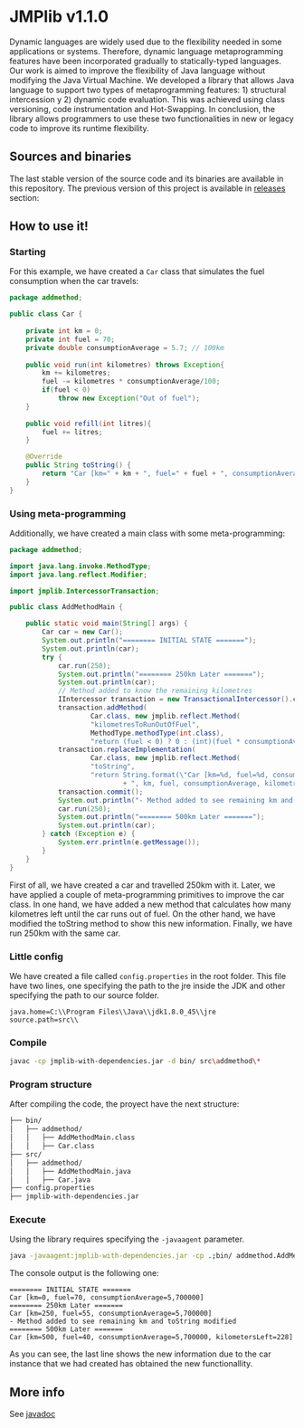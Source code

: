 # JMPlib v1.1.0

Dynamic languages are widely used due to the flexibility needed in some applications or systems. Therefore, dynamic language metaprogramming features have been incorporated gradually to statically-typed languages. Our work is aimed to improve the flexibility of Java language without modifying the Java Virtual Machine. We developed a library that allows Java language to support two types of metaprogramming features: 1) structural intercession y 2) dynamic code evaluation. This was achieved using class versioning, code instrumentation and Hot-Swapping. In conclusion, the library allows programmers to use these two functionalities in new or legacy code to improve its runtime flexibility.

## Sources and binaries

The last stable version of the source code and its binaries are available in this repository. The previous version of this project is available in [releases](https://github.com/ilagartos/jmplib/releases/) section:

## How to use it!

### Starting

For this example, we have created a `Car` class that simulates the fuel consumption when the car travels:

```java
package addmethod;

public class Car {
	
	private int km = 0;
	private int fuel = 70;
	private double consumptionAverage = 5.7; // 100km
	
	public void run(int kilometres) throws Exception{
		km += kilometres;
		fuel -= kilometres * consumptionAverage/100;
		if(fuel < 0)
			throw new Exception("Out of fuel");
	}
	
	public void refill(int litres){
		fuel += litres;
	}

	@Override
	public String toString() {
		return "Car [km=" + km + ", fuel=" + fuel + ", consumptionAverage=" + consumptionAverage + "]";
	}
}
```

### Using meta-programming

Additionally, we have created a main class with some meta-programming:

```java
package addmethod;

import java.lang.invoke.MethodType;
import java.lang.reflect.Modifier;

import jmplib.IntercessorTransaction;

public class AddMethodMain {

    public static void main(String[] args) {
        Car car = new Car();
        System.out.println("======== INITIAL STATE =======");
        System.out.println(car);
        try {
            car.run(250);
            System.out.println("======== 250km Later =======");
            System.out.println(car);
            // Method added to know the remaining kilometres
            IIntercessor transaction = new TransactionalIntercessor().createIntercessor();
            transaction.addMethod(
                    Car.class, new jmplib.reflect.Method(
                    "kilometresToRunOutOfFuel",
                    MethodType.methodType(int.class),
                    "return (fuel < 0) ? 0 : (int)(fuel * consumptionAverage);"));
            transaction.replaceImplementation(
                    Car.class, new jmplib.reflect.Method(
                    "toString",
                    "return String.format(\"Car [km=%d, fuel=%d, consumptionAverage=%f, kilometersLeft=%d]\""
                            + ", km, fuel, consumptionAverage, kilometresToRunOutOfFuel());"));
            transaction.commit();
            System.out.println("- Method added to see remaining km and toString modified");
            car.run(250);
            System.out.println("======== 500km Later =======");
            System.out.println(car);
        } catch (Exception e) {
            System.err.println(e.getMessage());
        }
    }
}
```

First of all, we have created a car and travelled 250km with it. Later, we have applied a couple of meta-programming primitives to improve the car class. In one hand, we have added a new method that calculates how many kilometres left until the car runs out of fuel. On the other hand, we have modified the toString method to show this new information. Finally, we have run 250km with the same car.

### Little config

We have created a file called `config.properties` in the root folder. This file have two lines, one specifying the path to the jre inside the JDK and other specifying the path to our source folder.

```
java.home=C:\\Program Files\\Java\\jdk1.8.0_45\\jre
source.path=src\\
```

### Compile

```bash
javac -cp jmplib-with-dependencies.jar -d bin/ src\addmethod\*
```

### Program structure

After compiling the code, the proyect have the next structure:

```bash
├── bin/
│   ├── addmethod/
│   │   ├── AddMethodMain.class
│   │   ├── Car.class
├── src/
│   ├── addmethod/
│   │   ├── AddMethodMain.java
│   │   ├── Car.java
├── config.properties
├── jmplib-with-dependencies.jar
```

### Execute

Using the library requires specifying the `-javaagent` parameter. 

```bash
java -javaagent:jmplib-with-dependencies.jar -cp .;bin/ addmethod.AddMethodMain
```

The console output is the following one:  

```
======== INITIAL STATE =======
Car [km=0, fuel=70, consumptionAverage=5,700000]
======== 250km Later =======
Car [km=250, fuel=55, consumptionAverage=5,700000]
- Method added to see remaining km and toString modified
======== 500km Later =======
Car [km=500, fuel=40, consumptionAverage=5,700000, kilometersLeft=228]
```

As you can see, the last line shows the new information due to the car instance that we had created has obtained the new functionallity.

## More info

See [javadoc](https://cdn.rawgit.com/ilagartos/jmplib/master/docs/index.html)
